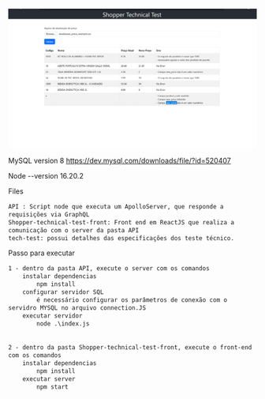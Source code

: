 ![program](https://github.com/luisfplara/shopper-technical-test/blob/main/layout.png)

MySQL version 8 https://dev.mysql.com/downloads/file/?id=520407

Node --version
    16.20.2

Files

    API : Script node que executa um ApolloServer, que responde a requisições via GraphQL
    Shopper-technical-test-front: Front end em ReactJS que realiza a comunicação com o server da pasta API
    tech-test: possui detalhes das especificações dos teste técnico.

Passo para executar

    1 - dentro da pasta API, execute o server com os comandos
        instalar dependencias
            npm install
        configurar servidor SQL
            é necessário configurar os parâmetros de conexão com o servidro MYSQL no arquivo connection.JS
        executar servidor
            node .\index.js


    2 - dentro da pasta Shopper-technical-test-front, execute o front-end com os comandos
        instalar dependencias
            npm install
        executar server
            npm start